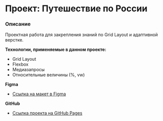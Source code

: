 # Проект: Путешествие по России

### Описание
Проектная работа для закрепления знаний по Grid Layout и адаптивной верстке. 

**Технологии, применяемые в данном проекте:**

* Grid Layout
* Flexbox
* Медиазапросы
* Относительные величины (%, vw)

**Figma**

* [Ссылка на макет в Figma](https://www.figma.com/file/5S2WSbEFL6awjVWJ0NWL8Q/Sprint-3_-Russia-_-desktop-mobile?node-id=28503%3A0)

**GitHub**

* [Ссылка проекта на GitHub Pages](https://andreibelyun.github.io/russian-travel/index.html)
